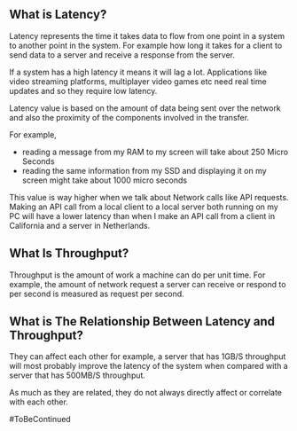 ## What is Latency?

Latency represents the time it takes data to flow from one point in a system to another point in the system. For example how long it takes for a client to send data to a server and receive a response from the server.

If a system has a high latency it means it will lag a lot. Applications like video streaming platforms, multiplayer video games etc need real time updates and so they require low latency.

Latency value is based on the amount of data being sent over the network and also the proximity of the components involved in the transfer.

For example, 
- reading a message from my RAM to my screen will take about 250 Micro Seconds
- reading the same information from my SSD and displaying it on my screen might take about 1000 micro seconds

This value is way higher when we talk about Network calls like API requests.
Making an API call from a local client to a local server both running on my PC will have a lower latency than when I make an API call from a client in California and a server in Netherlands.

## What Is Throughput?

Throughput is the amount of work a machine can do per unit time. For example, the amount of network request a server can receive or respond to per second is measured as request per second.

## What is The Relationship Between Latency and Throughput?

They can affect each other for example, a server that has 1GB/S throughput will most probably improve the latency of the system when compared with a server that has 500MB/S throughput.

As much as they are related, they do not always directly affect or correlate with each other. 

#ToBeContinued

